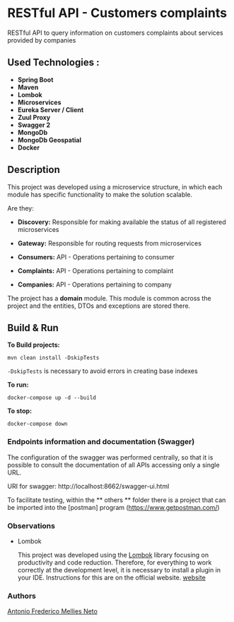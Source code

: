 # RESTful API - Customers complaints

RESTful API to query information on customers complaints about services provided by companies

## Used Technologies :

- **Spring Boot**
- **Maven**
- **Lombok**
- **Microservices**
- **Eureka Server / Client**
- **Zuul Proxy**
- **Swagger 2**
- **MongoDb**
- **MongoDb Geospatial**
- **Docker**

 
## Description

This project was developed using a microservice structure, in which each module has specific functionality to make the solution scalable.

Are they:

   - **Discovery:** Responsible for making available the status of all registered microservices  
        
   - **Gateway:** Responsible for routing requests from microservices

   - **Consumers:** API - Operations pertaining to consumer
        
   - **Complaints:** API - Operations pertaining to complaint

   - **Companies:** API - Operations pertaining to company

The project has a **domain** module. This module is common across the project and the entities, DTOs and exceptions are stored there.

## Build & Run

**To Build projects:**
```shell script
mvn clean install -DskipTests
```

`-DskipTests` is necessary to avoid errors in creating base indexes 

**To run:**
```shell script
docker-compose up -d --build
```

**To stop:**
```shell script
docker-compose down
```


### Endpoints information and documentation (Swagger)
  
The configuration of the swagger was performed centrally, so that it is possible to consult the documentation of all APIs accessing only a single URL.

URI for swagger: http://localhost:8662/swagger-ui.html

To facilitate testing, within the ** others ** folder there is a project that can be imported into the [postman] program (https://www.getpostman.com/)

### Observations

  * Lombok
  
    This project was developed using the [Lombok](https://projectlombok.org/) library focusing on productivity and code reduction. 
    Therefore, for everything to work correctly at the development level, it is necessary to install a plugin in your IDE.
    Instructions for this are on the official website. [website](https://projectlombok.org/)
    
### Authors
[Antonio Frederico Mellies Neto](https://antoniomellies.github.io/)
